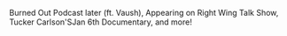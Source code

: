 Burned Out Podcast later (ft. Vaush), Appearing on Right Wing Talk Show, Tucker Carlson'SJan 6th Documentary, and more!
